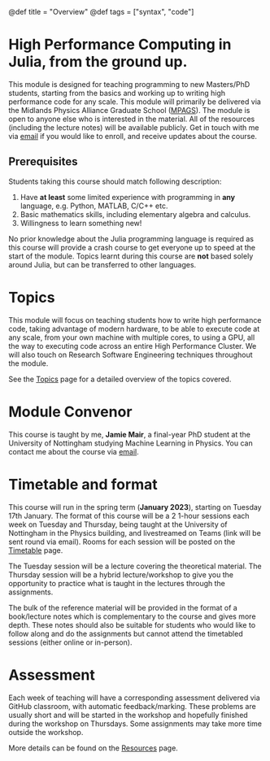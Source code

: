 @def title = "Overview"
@def tags = ["syntax", "code"]


# High Performance Computing in Julia, from the ground up.

This module is designed for teaching programming to new Masters/PhD students, starting from the basics and working up to writing high performance code for any scale. This module will primarily be delivered via the Midlands Physics Alliance Graduate School ([MPAGS](https://warwick.ac.uk/fac/sci/physics/mpags/modules/)). The module is open to anyone else who is interested in the material. All of the resources (including the lecture notes) will be available publicly. Get in touch with me via [email](mailto:jamie.mair@nottingham.ac.uk) if you would like to enroll, and receive updates about the course.

## Prerequisites

Students taking this course should match following description:
1. Have **at least** some limited experience with programming in **any** language, e.g. Python, MATLAB, C/C++ etc.
2. Basic mathematics skills, including elementary algebra and calculus.
3. Willingness to learn something new!

No prior knowledge about the Julia programming language is required as this course will provide a crash course to get everyone up to speed at the start of the module. Topics learnt during this course are **not** based solely around Julia, but can be transferred to other languages.

# Topics
This module will focus on teaching students how to write high performance code, taking advantage of modern hardware, to be able to execute code at any scale, from your own machine with multiple cores, to using a GPU, all the way to executing code across an entire High Performance Cluster. We will also touch on Research Software Engineering techniques throughout the module.

See the [Topics](/topics/) page for a detailed overview of the topics covered.

# Module Convenor

This course is taught by me, **Jamie Mair**, a final-year PhD student at the University of Nottingham studying Machine Learning in Physics. You can contact me about the course via [email](mailto:jamie.mair@nottingham.ac.uk).

# Timetable and format

This course will run in the spring term (**January 2023**), starting on Tuesday 17th January. The format of this course will be a 2 1-hour sessions each week on Tuesday and Thursday, being taught at the University of Nottingham in the Physics building, and livestreamed on Teams (link will be sent round via email). Rooms for each session will be posted on the [Timetable](/timetable/) page.

The Tuesday session will be a lecture covering the theoretical material. The Thursday session will be a hybrid lecture/workshop to give you the opportunity to practice what is taught in the lectures through the assignments.

The bulk of the reference material will be provided in the format of a book/lecture notes which is complementary to the course and gives more depth. These notes should also be suitable for students who would like to follow along and do the assignments but cannot attend the timetabled sessions (either online or in-person).

# Assessment

Each week of teaching will have a corresponding assessment delivered via GitHub classroom, with automatic feedback/marking. These problems are usually short and will be started in the workshop and hopefully finished during the workshop on Thursdays. Some assignments may take more time outside the workshop. 

More details can be found on the [Resources](/resources/) page.